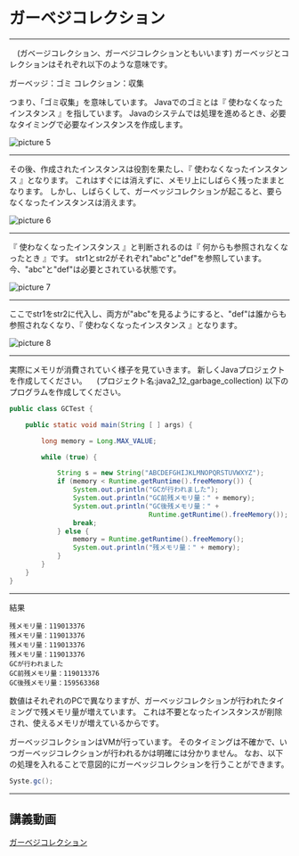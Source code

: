 # ガーベジコレクション

---

　(ガベージコレクション、ガーベジコレクションともいいます)
ガーベッジとコレクションはそれぞれ以下のような意味です。

ガーベッジ：ゴミ
コレクション：収集

つまり、「ゴミ収集」を意味しています。
Javaでのゴミとは『 使わなくなったインスタンス 』を指しています。
Javaのシステムでは処理を進めるとき、必要なタイミングで必要なインスタンスを作成します。

![picture 5](/images/0278c7c42f824e8c3bea8570b6f54e073f70b2269936bcc43c9867b6df877506.png)  

---

その後、作成されたインスタンスは役割を果たし、『 使わなくなったインスタンス 』となります。
これはすぐには消えずに、メモリ上にしばらく残ったままとなります。
しかし、しばらくして、ガーベッジコレクションが起こると、要らなくなったインスタンスは消えます。

![picture 6](/images/110833a4611a972b20115204678817824bf48cde9fcf90cc66ace4db4c31dfec.png)  

---

『 使わなくなったインスタンス 』と判断されるのは『 何からも参照されなくなったとき 』です。
str1とstr2がそれぞれ"abc"と"def"を参照しています。
今、"abc"と"def"は必要とされている状態です。

![picture 7](/images/db2a31df5ccb8868706139c156c4d155652b34b0190feffc6b184bb36e8f3ab9.png)  

---

ここでstr1をstr2に代入し、両方が"abc"を見るようにすると、"def"は誰からも参照されなくなり、『 使わなくなったインスタンス 』となります。

![picture 8](/images/8e158cc2304da2b794b77287b3892a195c2c40bb43b3f7eac4bf73e669df9664.png)  

---

実際にメモリが消費されていく様子を見ていきます。
新しくJavaプロジェクトを作成してください。
　(プロジェクト名:java2_12_garbage_collection)
以下のプログラムを作成してください。

```java
public class GCTest {

    public static void main(String [ ] args) {

        long memory = Long.MAX_VALUE;

        while (true) {

            String s = new String("ABCDEFGHIJKLMNOPQRSTUVWXYZ");
            if (memory < Runtime.getRuntime().freeMemory()) {
                System.out.println("GCが行われました");
                System.out.println("GC前残メモリ量：" + memory);
                System.out.println("GC後残メモリ量：" +
                                   Runtime.getRuntime().freeMemory());
                break;
            } else {
                memory = Runtime.getRuntime().freeMemory();
                System.out.println("残メモリ量：" + memory);
            }
        }
    }
}
```

---

結果

```text
残メモリ量：119013376
残メモリ量：119013376
残メモリ量：119013376
残メモリ量：119013376
GCが行われました
GC前残メモリ量：119013376
GC後残メモリ量：159563368
```

数値はそれぞれのPCで異なりますが、ガーベッジコレクションが行われたタイミングで残メモリ量が増えています。
これは不要となったインスタンスが削除され、使えるメモリが増えているからです。

ガーベッジコレクションはVMが行っています。
そのタイミングは不確かで、いつガーベッジコレクションが行われるかは明確には分かりません。
なお、以下の処理を入れることで意図的にガーベッジコレクションを行うことができます。

```java
Syste.gc();
```

---

## 講義動画

[ガーベジコレクション](https://youtu.be/oaNy7njwzIw)
